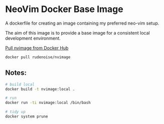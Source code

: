 # NeoVim Docker Base Image

A dockerfile for creating an image containing my preferred neo-vim
setup.

The aim of this image is to provide a base image for a consistent
local development environment.

[Pull nvimage  from Docker Hub](https://hub.docker.com/r/rudenoise/nvimage/)

```bash
docker pull rudenoise/nvimage
```

## Notes:

```bash
# build local
docker build -t nvimage:local .

# run
docker run -ti nvimage:local /bin/bash

# tidy up
docker system prune
```
